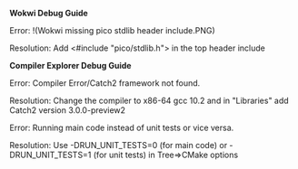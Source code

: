 **Wokwi Debug Guide**

Error:
!(Wokwi missing pico stdlib header include.PNG)

Resolution: Add <#include "pico/stdlib.h"> in the top header include



**Compiler Explorer Debug Guide**


Error: Compiler Error/Catch2 framework not found.

Resolution: Change the compiler to x86-64 gcc 10.2 and in "Libraries" add Catch2 version 3.0.0-preview2



Error: Running main code instead of unit tests or vice versa.

Resolution: Use -DRUN_UNIT_TESTS=0 (for main code) or -DRUN_UNIT_TESTS=1 (for unit tests) in Tree=>CMake options
